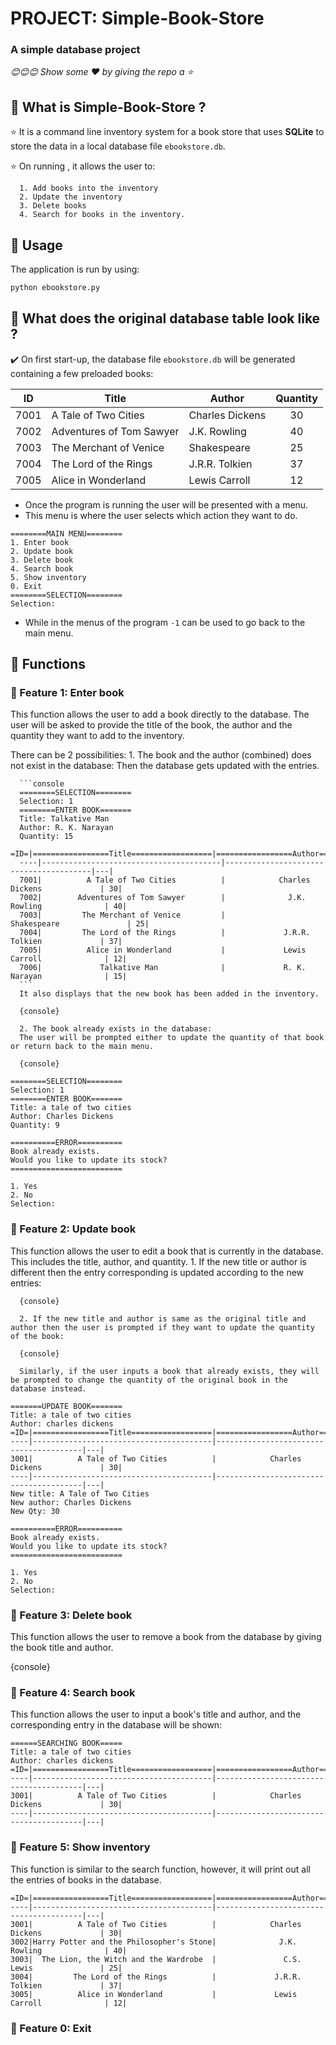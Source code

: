 # PROJECT: Simple-Book-Store

### A simple database project

*😊😊😊 Show some :heart: by giving the repo a ⭐*

## 💠 What is Simple-Book-Store ?<br>

⭐ It is a command line inventory system for a book store that uses **SQLite** to store the data in a local database file `ebookstore.db`.

⭐ On running , it allows the user to:

      1. Add books into the inventory
      2. Update the inventory
      3. Delete books
      4. Search for books in the inventory.  

## 💠 Usage

The application is run by using:
```sh
python ebookstore.py
```

## 💠 What does the original database table look like ?

✔️ On first start-up, the database file `ebookstore.db` will be generated containing a few preloaded books:

ID|Title|Author|Quantity
---|---|---|:---:
7001|A Tale of Two Cities|Charles Dickens|30
7002|Adventures of Tom Sawyer|J.K. Rowling|40
7003|The Merchant of Venice|Shakespeare|25
7004|The Lord of the Rings|J.R.R. Tolkien|37
7005|Alice in Wonderland|Lewis Carroll|12

* Once the program is running the user will be presented with a menu. 
* This menu is where the user selects which action they want to do.

```console
========MAIN MENU========
1. Enter book
2. Update book
3. Delete book
4. Search book
5. Show inventory
0. Exit
========SELECTION========
Selection:
```

* While in the menus of the program `-1` can be used to go back to the main menu.

## 💠 Functions

### 📒 Feature 1: Enter book 

This function allows the user to add a book directly to the database. 
The user will be asked to provide the title of the book, the author and the quantity they want to add to the inventory.

There can be 2 possibilities: 
      1. The book and the author (combined) does not exist in the database:
      Then the database gets updated with the entries.
      
      ```console
      ========SELECTION========
      Selection: 1
      ========ENTER BOOK=======
      Title: Talkative Man
      Author: R. K. Narayan
      Quantity: 15
      =ID=|=================Title==================|=================Author=================|Qty|
      ----|----------------------------------------|----------------------------------------|---|
      7001|          A Tale of Two Cities          |            Charles Dickens             | 30|
      7002|        Adventures of Tom Sawyer        |              J.K. Rowling              | 40|
      7003|         The Merchant of Venice         |              Shakespeare               | 25|
      7004|         The Lord of the Rings          |             J.R.R. Tolkien             | 37|
      7005|          Alice in Wonderland           |             Lewis Carroll              | 12|
      7006|             Talkative Man              |             R. K. Narayan              | 15|
      ```
      It also displays that the new book has been added in the inventory.
      
      {console}
      
      2. The book already exists in the database:
      The user will be prompted either to update the quantity of that book or return back to the main menu.
      
      {console}

```console
========SELECTION========
Selection: 1
========ENTER BOOK=======
Title: a tale of two cities 
Author: Charles Dickens
Quantity: 9

==========ERROR==========
Book already exists.
Would you like to update its stock?
=========================

1. Yes
2. No
Selection:
```

### 📒 Feature 2: Update book

This function allows the user to edit a book that is currently in the database. 
This includes the title, author, and quantity. 
      1. If the new title or author is different then the entry corresponding is updated according to the new entries:
      
      {console}
      
      2. If the new title and author is same as the original title and author then the user is prompted if they want to update the quantity of the book:
      
      {console}
      
      Similarly, if the user inputs a book that already exists, they will be prompted to change the quantity of the original book in the database instead.

```console
=======UPDATE BOOK=======
Title: a tale of two cities 
Author: charles dickens
=ID=|=================Title==================|=================Author=================|Qty|
----|----------------------------------------|----------------------------------------|---|
3001|          A Tale of Two Cities          |            Charles Dickens             | 30|
----|----------------------------------------|----------------------------------------|---|
New title: A Tale of Two Cities
New author: Charles Dickens
New Qty: 30

==========ERROR==========
Book already exists.
Would you like to update its stock?
=========================

1. Yes
2. No
Selection:
```

### 📒 Feature 3: Delete book

This function allows the user to remove a book from the database by giving the book title and author.

{console}

### 📒 Feature 4: Search book

This function allows the user to input a book's title and author, and the corresponding entry in the database will be shown:

```console
======SEARCHING BOOK=====
Title: a tale of two cities
Author: charles dickens
=ID=|=================Title==================|=================Author=================|Qty|
----|----------------------------------------|----------------------------------------|---|
3001|          A Tale of Two Cities          |            Charles Dickens             | 30|
----|----------------------------------------|----------------------------------------|---|
```

### 📒 Feature 5: Show inventory

This function is similar to the search function, however, it will print out all the entries of books in the database.

```console
=ID=|=================Title==================|=================Author=================|Qty|
----|----------------------------------------|----------------------------------------|---|
3001|          A Tale of Two Cities          |            Charles Dickens             | 30|
3002|Harry Potter and the Philosopher's Stone|              J.K. Rowling              | 40|
3003|  The Lion, the Witch and the Wardrobe  |               C.S. Lewis               | 25|
3004|         The Lord of the Rings          |             J.R.R. Tolkien             | 37|
3005|          Alice in Wonderland           |             Lewis Carroll              | 12|
```

### 📒 Feature 0: Exit




